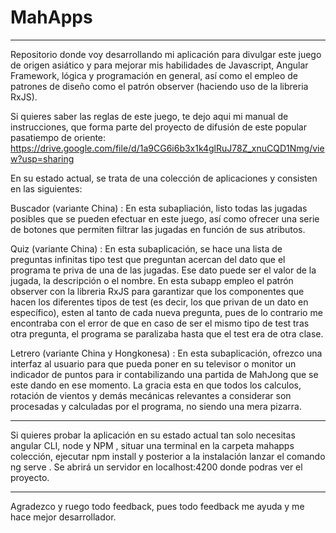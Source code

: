 # MahApps

_ _ _ _ _ _ _ _ _ _ _ _ _ _ _ _ _ _ _ _ _ _ _ _ _ _ _ _ _ _ _ _ _ _ _ _ _ _ _ _ _ _ _ _ _ _ _ _ _ _ _ _ _ _ _ _ _ _ _ _ _ _ _ _ _ _ _ _ _ _ 

Repositorio donde voy desarrollando mi aplicación para divulgar este juego de origen asiático y para mejorar mis habilidades de Javascript, Angular Framework, lógica y programación en general, así como el empleo de patrones de diseño como el patrón observer (haciendo uso de la libreria RxJS).

Si quieres saber las reglas de este juego, te dejo aqui mi manual de instrucciones, que forma parte del proyecto de difusión de este popular pasatiempo de oriente: https://drive.google.com/file/d/1a9CG6i6b3x1k4glRuJ78Z_xnuCQD1Nmg/view?usp=sharing

En su estado actual, se trata de una colección de aplicaciones y consisten en las siguientes:

Buscador (variante China) : En esta subapliación, listo todas las jugadas posibles que se pueden efectuar en este juego, así como ofrecer una serie de botones que permiten filtrar las jugadas en función de sus atributos.

Quiz (variante China) : En esta subaplicación, se hace una lista de preguntas infinitas tipo test que preguntan acercan del dato que el programa te priva de una de las jugadas. Ese dato puede ser el valor de la jugada, la descripción o el nombre. En esta subapp empleo el patrón observer con la libreria RxJS para garantizar que los componentes que hacen los diferentes tipos de test (es decir, los que privan de un dato en específico), esten al tanto de cada nueva pregunta, pues de lo contrario me encontraba con el error de que en caso de ser el mismo tipo de test tras otra pregunta, el programa se paralizaba hasta que el test era de otra clase.

Letrero (variante China y Hongkonesa) : En esta subaplicación, ofrezco una interfaz al usuario para que pueda poner en su televisor o monitor un indicador de puntos para ir contabilizando una partida de MahJong que se este dando en ese momento. La gracia esta en que todos los calculos, rotación de vientos y demás mecánicas relevantes a considerar son procesadas y calculadas por el programa, no siendo una mera pizarra.

_ _ _ _ _ _ _ _ _ _ _ _ _ _ _ _ _ _ _ _ _ _ _ _ _ _ _ _ _ _ _ _ _ _ _ _ _ _ _ _ _ _ _ _ _ _ _ _ _ _ _ _ _ _ _ _ _ _ _ _ _ _ _ _ _ _ _ _ _ _ 

Si quieres probar la aplicación en su estado actual tan solo necesitas angular CLI, node y NPM , situar una terminal en la carpeta mahapps colección, ejecutar npm install y posterior a la instalación lanzar el comando ng serve . Se abrirá un servidor en localhost:4200 donde podras ver el proyecto.

_ _ _ _ _ _ _ _ _ _ _ _ _ _ _ _ _ _ _ _ _ _ _ _ _ _ _ _ _ _ _ _ _ _ _ _ _ _ _ _ _ _ _ _ _ _ _ _ _ _ _ _ _ _ _ _ _ _ _ _ _ _ _ _ _ _ _ _ _ _ 

Agradezco y ruego todo feedback, pues todo feedback me ayuda y me hace mejor desarrollador.
